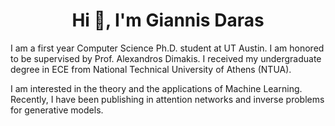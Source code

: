 <h1 align="center">Hi 👋, I'm Giannis Daras </h1>
I am a first year Computer Science Ph.D. student at UT Austin. I am honored to be supervised by Prof. Alexandros Dimakis. I received my undergraduate degree in ECE from National Technical University of Athens (NTUA).

I am interested in the theory and the applications of Machine Learning. Recently, I have been publishing in attention networks and inverse problems for generative models.


